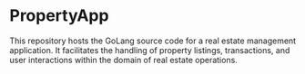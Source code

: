 # PropertyApp
This repository hosts the GoLang source code for a real estate management application. It facilitates the handling of property listings, transactions, and user interactions within the domain of real estate operations.
